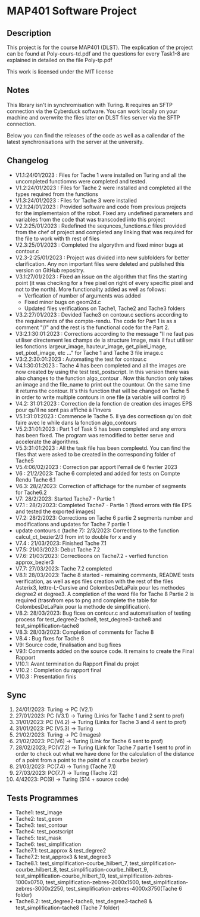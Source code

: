 # MAP401 Software Project

## Description

This project is for the course MAP401 (DLST). The explication of the project can be found at Poly-cours-td.pdf and the questions for every Task1-8 are explained in detailed on the file Poly-tp.pdf

This work is licensed under the MIT license

## Notes

This library isn't in synchromisation with Turing. It requires an SFTP connection via the Cyberduck software. You can work locally on your machine and overwrite the files later on DLST files server via the SFTP connection.

Below you can find the releases of the code as well as a callendar of the latest synchronisations with the server at the university.

## Changelog

* V1.1:24/01/2023 : Files for Tache 1 were installed on Turing and all the uncompleted functiomns were completed and tested.
* V1.2:24/01/2023 : Files for Tache 2 were installed and completed all the types required from the functions
* V1.3:24/01/2023 : Files for Tache 3 were installed
* V2.1:24/01/2023 : Provided software and code from previous projects for the implementaion of the robot. Fixed any undefined parameters and variables from the code that was transcoded into this project
* V2.2:25/01/2023 : Redefined the sequnces_functions.c files provided from the chef of project and completed any linking that was required for the file to work with th rest of files
* V2.3:25/01/2023 : Completed the algorythm and fixed minor bugs at contour.c
* V2.3-2:25/01/2023 : Project was divided into new subfolders for better clarification. Any non important files were deleted and published this version on GitHub repositry.
* V3.1:27/01/2023 : Fixed an issue on the algorithm that fins the starting point (it was checikng for a free pixel on right of every specific pixel and not to the north). More functionality added as well as follows:
  * Verfication of number of arguments was added
  * Fixed minor bugs on geom2d.c
  * Updated files verifications on Tache1, Tache2 and Tache3 folders
* V3.2:27/01/2023 : Devided Tache3 on contour.c sections according to the requirements of the compte-rendu. The code for Part 1 is as a comment "//" and the rest is the functional code for the Part 2.
* V3:2.1:30:01:2023 : Corrections according to the message "Il ne faut pas utiliser directement les champs de la structure Image, mais il faut utiliser les fonctions largeur_image, hauteur_image, get_pixel_image, set_pixel_image, etc ..." for Tache 1 and Tache 3 file image.c
* V3:2.2:30:01:2023 : Automating the test for contour.c
* V4.1:30:01:2023 : Tache 4 has been completed and all the images are now created by using the test test_postscript. In this version there was also changes to the function algo_contour . Now this function only takes an image and the file_name to print out the countour. On the same time it returns the contour. It's this function that will be changed on Tache 5 in order to write multiple contours in one file (a variable will control it)
* V4.2: 31:01:2023 : Correction de la fonction de creation des images EPS pour qu'il ne sont pas affiché à l'invers
* V5.1:31:01:2023 : Commence le Tache 5. Il ya des correctiosn qu'on doit faire avec le while dans la fonction algo_contours
* V5.2:31:01:2023 : Part 1 of Task 5 has been completed and any errors has been fixed. The program was remodified to better serve and accelerate the algorithms.
* V5.3:31:01:2023 : All the task file has been compleetd. You can find the files that were asked to be created in the corresponding folder of Tache5
* V5.4:06/02/2023 : Correction par apport l'email de 6 fevrier 2023
* V6 : 21/2/2023: Tache 6 completed and added for tests on Compte Rendu Tache 6.1
* V6.3: 28/2/2023: Correction of affichage for the number of segments for Tache6.2
* V7: 28/2/2023: Started Tache7 - Partie 1
* V7.1 : 28/2/2023: Completed Tache7 - Partie 1 (fixed errors with file EPS and tested the exported images)
* V7.2: 28/2/2023: Corrections on Tache 6 partie 2 segments number and modifications and updates for Tache 7 partie 1
* update contours.c (tache 7): 2/3/2023: Corrections to the function calcul_ct_bezier2/3 from int to double for x and y
* V7.4 : 21/03/2023: Finished Tache 7.1
* V7.5: 21/03/2023: Debut Tache 7.2
* V7.6: 21/03/2023: Correctioons on Tache7.2 - verfied function approx_bezier3
* V7.7: 27/03/2023: Tache 7.2 completed
* V8.1: 28/03/2023: Tache 8 started - remaining comments, README tests verification, as well as eps files creation with the rest of the files Asterix3, lettre-L-Cursive and ColombesDeLaPaix pour les methodes degree2 et degree3. A completion of the word file for Tache 8 Partie 2 is required (trasnfrom eps to png and complete the table for ColombesDeLaPaix pour la methode de simplification).
* V8.2: 28/03/2023: Bug fices on contour.c and automatisation of testing process for test_degree2-tache8, test_degree3-tache8 and test_simplification-tache8
* V8.3: 28/03/2023: Completion of comments for Tache 8
* V8.4 : Bug fixes for Tache 8
* V9: Source code, finalisation and bug fixes
* V9.1: Comments added on the source code. It remains to create the Final Rapport
* V10.1: Avant termination du Rapport Final du projet
* V10.2 : Completion du rapport final
* V10.3 : Presentation finis

## Sync

1. 24/01/2023: Turing -> PC (V2.1)
2. 27/01/2023: PC (V3.1) -> Turing (Links for Tache 1 and 2 sent to prof)
3. 31/01/2023: PC (V4.2) -> Turing (Links for Tache 3 and 4 sent to prof)
4. 31/01/2023: PC (V5.3) -> Turing
5. 21/02/2023: Turing -> PC (Images)
6. 21/02/2023: PC(V6) -> Turing (Link for Tache 6 sent to prof)
7. 28/02/2023; PC(V7.2) -> Turing (Link for Tache 7 partie 1 sent to prof in order to check out what we have done for the calculation of the distance of a point from a point to the point of a courbe bezier)
8. 21/03/2023: PC(7.4) -> Turing (Tache 7.1)
9. 27/03/2023: PC(7.7) -> Turing (Tache 7.2)
10. 4/42023: PC(9) -> Turing (S14 + source code)

## Tests Programmes

* Tache1: test_image
* Tache2: test_geom
* Tache3: test_contour
* Tache4: test_postscript
* Tache5: test_mask
* Tache6: test_simplification
* Tache7.1: test_approx & test_degree2
* Tache7.2: test_approx3 & test_degree3
* Tache8.1: test_simplification-courbe_hilbert_7, test_simplification-courbe_hilbert_8, test_simplification-courbe_hilbert_9, test_simplification-courbe_hilbert_10, test_simplification-zebres-1000x0750, test_simplification-zebres-2000x1500, test_simplification-zebres-3000x2250, test_simplification-zebres-4000x3750(Tache 6 folder)
* Tache8.2: test_degree2-tache8, test_degree3-tache8 & test_simplification-tache8 (Tache 7 folder)

